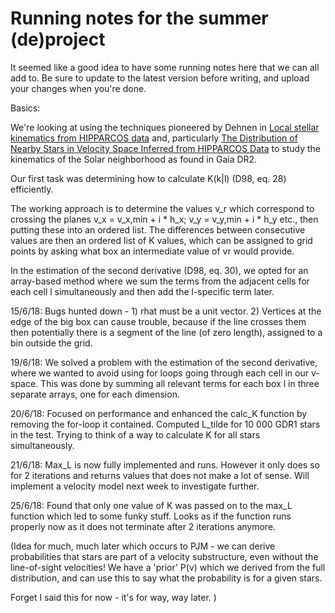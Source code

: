 # Running notes for the summer (de)project

It seemed like a good idea to have some running notes here that we can all add to. Be sure to update to the latest version before writing, and upload your changes when you're done.

Basics:

We're looking at using the techniques pioneered by Dehnen in [Local stellar kinematics from HIPPARCOS data](https://ui.adsabs.harvard.edu/#abs/1998MNRAS.298..387D/abstract) and, particularly [The Distribution of Nearby Stars in Velocity Space Inferred from HIPPARCOS Data](https://ui.adsabs.harvard.edu/#abs/1998AJ....115.2384D/abstract) to study the kinematics of the Solar neighborhood as found in Gaia DR2.

Our first task was determining how to calculate K(k|l) (D98, eq. 28) efficiently.

The working approach is to determine the values v_r which correspond to crossing the planes v_x = v_x,min + i * h_x; v_y = v_y,min + i * h_y etc., then putting these into an ordered list. The differences between consecutive values are then an ordered list of K values, which can be assigned to grid points by asking what box an intermediate value of vr would provide.

In the estimation of the second derivative (D98, eq. 30), we opted for an array-based method where we sum the terms from the adjacent cells for each cell l simultaneously and then add the l-specific term later.  

15/6/18: Bugs hunted down - 1) rhat must be a unit vector. 2) Vertices at the edge of the big box can cause trouble, because if the line crosses them then potentially there is a segment of the line (of zero length), assigned to a bin outside the grid.

19/6/18: We solved a problem with the estimation of the second derivative, where we wanted to avoid using for loops going through each cell in our v-space. This was done by summing all relevant terms for each box l in three separate arrays, one for each dimension.

20/6/18: Focused on performance and enhanced the calc_K function by removing the for-loop it contained. Computed L_tilde for 10 000 GDR1 stars in the test. Trying to think of a way to calculate K for all stars simultaneously.

21/6/18: Max_L is now fully implemented and runs. However it only does so for 2 iterations and returns values that does not make a lot of sense. Will implement a velocity model next week to investigate further.

25/6/18: Found that only one value of K was passed on to the max_L function which led to some funky stuff. Looks as if the function runs properly now as it does not terminate after 2 iterations anymore.

(Idea for much, much later which occurs to PJM - we can derive probabilities that stars are part of a velocity substructure, even without the line-of-sight velocities! We have a 'prior' P(v) which we derived from the full distribution, and can use this to say what the probability is for a given stars.

Forget I said this for now - it's for way, way later.
)
